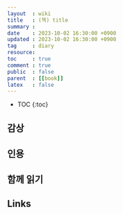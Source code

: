 ```yaml
---
layout  : wiki
title   : (책) title
summary :
date    : 2023-10-02 16:30:00 +0900
updated : 2023-10-02 16:30:00 +0900
tag     : diary
resource: 
toc     : true
comment : true
public  : false
parent  : [[book]]
latex   : false
---
```

* TOC
{:toc}

## 감상

## 인용

## 함께 읽기

## Links


